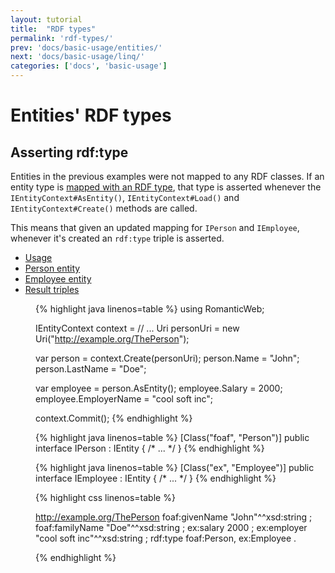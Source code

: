 ```yaml
---
layout: tutorial
title:  "RDF types"
permalink: 'rdf-types/'
prev: 'docs/basic-usage/entities/'
next: 'docs/basic-usage/linq/'
categories: ['docs', 'basic-usage']
---
```


# Entities' RDF types

## Asserting rdf:type

Entities in the previous examples were not mapped to any RDF classes. If an entity type is [mapped with an RDF type][mappings],
that type is asserted whenever the `IEntityContext#AsEntity()`, `IEntityContext#Load()` and `IEntityContext#Create()`
methods are called.

This means that given an updated mapping for `IPerson` and `IEmployee`, whenever it's created an `rdf:type` triple is
asserted.

<ul class="nav nav-tabs" role="tablist">
  <li class="active"><a href="#usage" role="tab" data-toggle="tab">Usage</a></li>
  <li><a href="#person" role="tab" data-toggle="tab">Person entity</a></li>
  <li><a href="#employee" role="tab" data-toggle="tab">Employee entity</a></li>
  <li><a href="#triples" role="tab" data-toggle="tab">Result triples</a></li>
</ul>

<dd class="tab-content">
  <div class="tab-pane fade in active" id="usage">

{% highlight java linenos=table %}
using RomanticWeb;

IEntityContext context = // ...
Uri personUri = new Uri("http://example.org/ThePerson");

var person = context.Create<IPerson>(personUri);
person.Name = "John";
person.LastName = "Doe";

var employee = person.AsEntity<IEmployee>();
employee.Salary = 2000;
employee.EmployerName = "cool soft inc";

context.Commit();
{% endhighlight %}

  </div>
  <div class="tab-pane fade" id="person">

{% highlight java linenos=table %}
[Class("foaf", "Person")]
public interface IPerson : IEntity
{
    /* ... */
}
{% endhighlight %}

  </div>
  <div class="tab-pane fade" id="employee">

{% highlight java linenos=table %}
[Class("ex", "Employee")]
public interface IEmployee : IEntity
{
    /* ... */
}
{% endhighlight %}

  </div>
  <div class="tab-pane fade" id="triples">

{% highlight css linenos=table %}

<http://example.org/ThePerson>
    foaf:givenName "John"^^xsd:string ;
    foaf:familyName "Doe"^^xsd:string ;
    ex:salary 2000 ;
    ex:employer "cool soft inc"^^xsd:string ;
    rdf:type foaf:Person, ex:Employee .

{% endhighlight %}

  </div>
</dd>

[mappings]: ../mapping